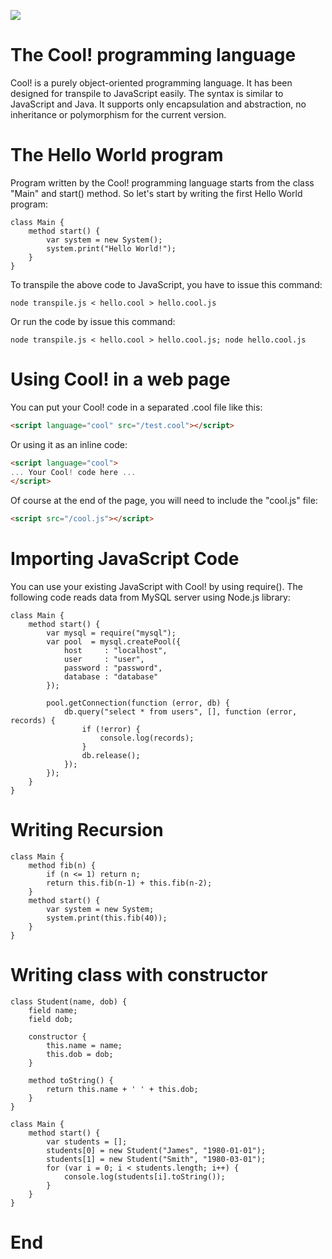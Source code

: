 ![](https://raw.githubusercontent.com/kookiatsuetrong/cool/master/cool.jpg)

# The Cool! programming language

Cool! is a purely object-oriented programming language. It has been designed for
transpile to JavaScript easily. The syntax is similar to JavaScript and Java.
It supports only encapsulation and abstraction, no inheritance or polymorphism
for the current version.

# The Hello World program
Program written by the Cool! programming language starts from the class "Main"
and start() method. So let's start by writing the first Hello World program:
```es6
class Main {
	method start() {
		var system = new System();
		system.print("Hello World!");
	}
}
```
To transpile the above code to JavaScript, you have to issue this command:
```
node transpile.js < hello.cool > hello.cool.js
```
Or run the code by issue this command:
```
node transpile.js < hello.cool > hello.cool.js; node hello.cool.js
```

# Using Cool! in a web page
You can put your Cool! code in a separated .cool file like this:
```html
<script language="cool" src="/test.cool"></script>
```
Or using it as an inline code:
```html
<script language="cool">
... Your Cool! code here ...
</script>
```
Of course at the end of the page, you will need to include the "cool.js" file:
```html
<script src="/cool.js"></script>
```

# Importing JavaScript Code
You can use your existing JavaScript with Cool! by using require(). The
following code reads data from MySQL server using Node.js library:
```es6
class Main {
	method start() {
		var mysql = require("mysql");
		var pool  = mysql.createPool({
			host     : "localhost",
			user     : "user",
			password : "password",
			database : "database"
		});

		pool.getConnection(function (error, db) {
			db.query("select * from users", [], function (error, records) {
				if (!error) {
					console.log(records);
				}
				db.release();
			});
		});
	}
}
```

# Writing Recursion
```es6
class Main {
	method fib(n) {
		if (n <= 1) return n;
		return this.fib(n-1) + this.fib(n-2);
	}
	method start() {
		var system = new System;
		system.print(this.fib(40));
	}
}
```


# Writing class with constructor
```es6
class Student(name, dob) {
	field name;
	field dob;

	constructor {
		this.name = name;
		this.dob = dob;
	}

	method toString() {
		return this.name + ' ' + this.dob;
	}
}

class Main {
	method start() {
		var students = [];
		students[0] = new Student("James", "1980-01-01");
		students[1] = new Student("Smith", "1980-03-01");
		for (var i = 0; i < students.length; i++) {
			console.log(students[i].toString());
		}
	}
}
```


















# End
